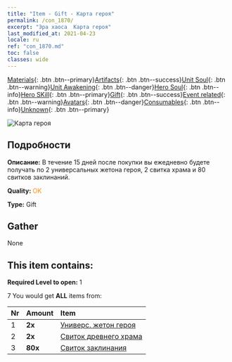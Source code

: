 ```yaml
---
title: "Item - Gift - Карта героя"
permalink: /con_1870/
excerpt: "Эра хаоса  Карта героя"
last_modified_at: 2021-04-23
locale: ru
ref: "con_1870.md"
toc: false
classes: wide
---
```

 [Materials](/ItemsRU/){: .btn .btn--primary}[Artifacts](/ItemsRU/Artifacts/){: .btn .btn--success}[Unit Soul](/ItemsRU/UnitSoul/){: .btn .btn--warning}[Unit Awakening](/ItemsRU/UnitAwakening/){: .btn .btn--danger}[Hero Soul](/ItemsRU/HeroSoul/){: .btn .btn--info}[Hero SKill](/ItemsRU/HeroSkill/){: .btn .btn--primary}[Gift](/ItemsRU/Gift/){: .btn .btn--success}[Event related](/ItemsRU/Events/){: .btn .btn--warning}[Avatars](/ItemsRU/Avatars/){: .btn .btn--danger}[Consumables](/ItemsRU/Consumables/){: .btn .btn--info}[Unknown](/ItemsRU/Unknown/){: .btn .btn--primary}

 ![Карта героя](/images/t/i_907493.png)

## Подробности
 **Описание:** В течение 15 дней после покупки вы ежедневно будете получать по 2 универсальных жетона героя, 2 свитка храма и 80 свитков заклинаний.

 **Quality:** <span style="color: #FF8C00">OK</span>

 **Type:** Gift

## Gather

  None

## This item contains:

 **Required Level to open:** 1

 7 You would get **ALL** items  from:

  | Nr | Amount |     Item    |
  |:---|:-------|:------------|
  | 1 |  **2x** | [Универс. жетон героя](/ItemsRU/her_358/) |  | 
  | 2 |  **2x** | [Свиток древнего храма](/ItemsRU/con_697/) |  | 
  | 3 |  **80x** | [Свиток заклинания](/ItemsRU/con_694/) |  | 
